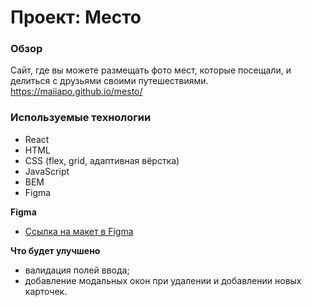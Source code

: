 # Проект: Место

### Обзор

Сайт, где вы можете размещать фото мест, которые посещали, и делиться с друзьями своими путешествиями.
https://maiiapo.github.io/mesto/

### Используемые технологии
* React
* HTML
* CSS (flex, grid, адаптивная вёрстка)
* JavaScript
* BEM
* Figma

**Figma**
* [Ссылка на макет в Figma](https://www.figma.com/file/2cn9N9jSkmxD84oJik7xL7/JavaScript.-Sprint-4?node-id=0%3A1)

**Что будет улучшено**
* валидация полей ввода;
* добавление модальных окон при удалении и добавлении новых карточек.

